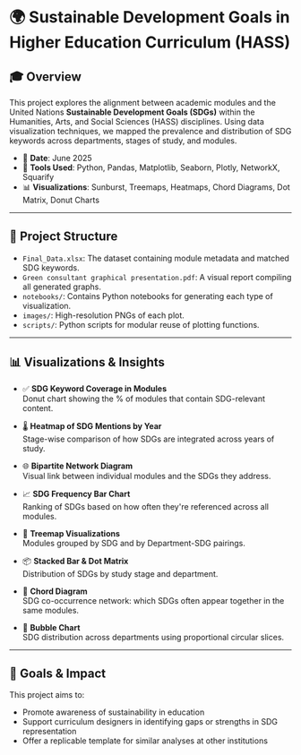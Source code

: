 # 🌍 Sustainable Development Goals in Higher Education Curriculum (HASS)

## 🎓 Overview

This project explores the alignment between academic modules and the United Nations **Sustainable Development Goals (SDGs)** within the Humanities, Arts, and Social Sciences (HASS) disciplines. Using data visualization techniques, we mapped the prevalence and distribution of SDG keywords across departments, stages of study, and modules.

- 📅 **Date**: June 2025  
- 🧰 **Tools Used**: Python, Pandas, Matplotlib, Seaborn, Plotly, NetworkX, Squarify  
- 📊 **Visualizations**: Sunburst, Treemaps, Heatmaps, Chord Diagrams, Dot Matrix, Donut Charts

---

## 📁 Project Structure

- `Final_Data.xlsx`: The dataset containing module metadata and matched SDG keywords.
- `Green consultant graphical presentation.pdf`: A visual report compiling all generated graphs.
- `notebooks/`: Contains Python notebooks for generating each type of visualization.
- `images/`: High-resolution PNGs of each plot.
- `scripts/`: Python scripts for modular reuse of plotting functions.

---

## 📊 Visualizations & Insights

- ✅ **SDG Keyword Coverage in Modules**  
  Donut chart showing the % of modules that contain SDG-relevant content.

- 🌡️ **Heatmap of SDG Mentions by Year**  
  Stage-wise comparison of how SDGs are integrated across years of study.

- 🌐 **Bipartite Network Diagram**  
  Visual link between individual modules and the SDGs they address.

- 📈 **SDG Frequency Bar Chart**  
  Ranking of SDGs based on how often they're referenced across all modules.

- 🌳 **Treemap Visualizations**  
  Modules grouped by SDG and by Department-SDG pairings.

- 📦 **Stacked Bar & Dot Matrix**  
  Distribution of SDGs by study stage and department.

- 🔁 **Chord Diagram**  
  SDG co-occurrence network: which SDGs often appear together in the same modules.

- 🧩 **Bubble Chart**  
  SDG distribution across departments using proportional circular slices.

---

## 🚀 Goals & Impact

This project aims to:

- Promote awareness of sustainability in education  
- Support curriculum designers in identifying gaps or strengths in SDG representation  
- Offer a replicable template for similar analyses at other institutions
